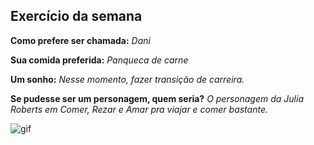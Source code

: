  ## Exercício da semana

**Como prefere ser chamada:**
*Dani*

**Sua comida preferida:**
 *Panqueca de carne*

**Um sonho:**
*Nesse momento, fazer transição de carreira.*

**Se pudesse ser um personagem, quem seria?**
*O personagem da Julia Roberts em Comer, Rezar e Amar pra viajar e comer bastante.*


![gif](https://i.giphy.com/media/v1.Y2lkPTc5MGI3NjExM3BkOW12N3UzbW9kdmIxc2l0aW4wbHFycHZhMTNjeG1ycWxkZzZ0dyZlcD12MV9pbnRlcm5hbF9naWZfYnlfaWQmY3Q9Zw/10X0k4eh4nkEEw/giphy.gif)
